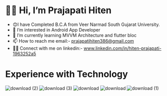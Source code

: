 
 # **:raising_hand_man: Hi, I’m Prajapati Hiten**

- :blush:I have Completed B.C.A from Veer Narmad South Gujarat University.
- 👀 I’m interested in Android App Developer
- 🌱 I’m currently learning MVVM Architecture and flutter bloc
- 📫 How to reach me email:- prajapatihiten386@gmail.com
- :man_office_worker: Connect with me on linkedin:- www.linkedin.com/in/hiten-prajapati-1963252a5
  
# **Experience with Technology**
![download (2)](https://github.com/user-attachments/assets/2fda3c03-707d-4a0a-a078-cee155383000) ![download (3)](https://github.com/user-attachments/assets/dc4f2590-f69c-422a-ad19-21d75ef3e1a1) ![download](https://github.com/user-attachments/assets/1397cb7e-f63e-430c-bd4a-e58381789a4d) ![download](https://github.com/user-attachments/assets/4afbfd7c-2a53-4648-9314-fd057de8ae0a) ![download (1)](https://github.com/user-attachments/assets/0463071a-704f-428a-a42f-6ce98c6d467c)






<!---
Prajapati-HitenCode/Prajapati-HitenCode is a ✨ special ✨ repository because its `README.md` (this file) appears on your GitHub profile.
You can click the Preview link to take a look at your changes.
--->
